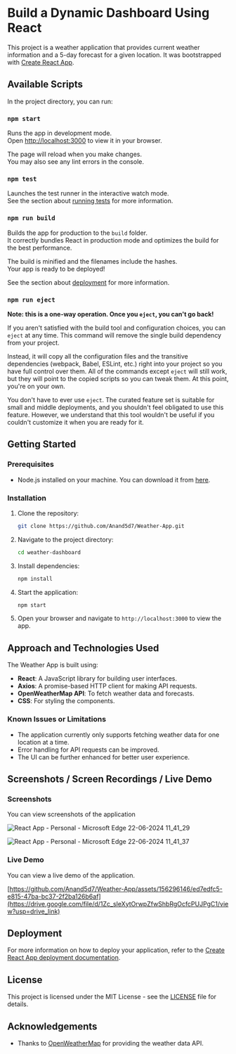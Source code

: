 # Build a Dynamic Dashboard Using React

This project is a weather application that provides current weather information and a 5-day forecast for a given location. It was bootstrapped with [Create React App](https://github.com/facebook/create-react-app).

## Available Scripts

In the project directory, you can run:

### `npm start`

Runs the app in development mode.\
Open [http://localhost:3000](http://localhost:3000) to view it in your browser.

The page will reload when you make changes.\
You may also see any lint errors in the console.

### `npm test`

Launches the test runner in the interactive watch mode.\
See the section about [running tests](https://facebook.github.io/create-react-app/docs/running-tests) for more information.

### `npm run build`

Builds the app for production to the `build` folder.\
It correctly bundles React in production mode and optimizes the build for the best performance.

The build is minified and the filenames include the hashes.\
Your app is ready to be deployed!

See the section about [deployment](https://facebook.github.io/create-react-app/docs/deployment) for more information.

### `npm run eject`

**Note: this is a one-way operation. Once you `eject`, you can't go back!**

If you aren't satisfied with the build tool and configuration choices, you can `eject` at any time. This command will remove the single build dependency from your project.

Instead, it will copy all the configuration files and the transitive dependencies (webpack, Babel, ESLint, etc.) right into your project so you have full control over them. All of the commands except `eject` will still work, but they will point to the copied scripts so you can tweak them. At this point, you're on your own.

You don't have to ever use `eject`. The curated feature set is suitable for small and middle deployments, and you shouldn't feel obligated to use this feature. However, we understand that this tool wouldn't be useful if you couldn't customize it when you are ready for it.

## Getting Started

### Prerequisites

- Node.js installed on your machine. You can download it from [here](https://nodejs.org/).

### Installation

1. Clone the repository:

    ```bash
    git clone https://github.com/Anand5d7/Weather-App.git
    ```

2. Navigate to the project directory:

    ```bash
    cd weather-dashboard
    ```

3. Install dependencies:

    ```bash
    npm install
    ```

4. Start the application:

    ```bash
    npm start
    ```

5. Open your browser and navigate to `http://localhost:3000` to view the app.

## Approach and Technologies Used

The Weather App is built using:
- **React**: A JavaScript library for building user interfaces.
- **Axios**: A promise-based HTTP client for making API requests.
- **OpenWeatherMap API**: To fetch weather data and forecasts.
- **CSS**: For styling the components.

### Known Issues or Limitations

- The application currently only supports fetching weather data for one location at a time.
- Error handling for API requests can be improved.
- The UI can be further enhanced for better user experience.

## Screenshots / Screen Recordings / Live Demo

### Screenshots

You can view screenshots of the application 

 ![React App - Personal - Microsoft​ Edge 22-06-2024 11_41_29](https://github.com/Anand5d7/Marklytics--Assignment-dashboard/assets/156296146/4b1c36e2-cb0d-4fa0-b816-8f36902d79e1)

![React App - Personal - Microsoft​ Edge 22-06-2024 11_41_37](https://github.com/Anand5d7/Marklytics--Assignment-dashboard/assets/156296146/3c35c989-ea9b-4c93-9fb8-cc30637a65f3)



### Live Demo

You can view a live demo of the application.


[https://github.com/Anand5d7/Weather-App/assets/156296146/ed7edfc5-e815-47ba-bc37-2f2ba126b6af](https://drive.google.com/file/d/1Zc_sIeXytOrwpZfwShbRgOcfcPUJPgC1/view?usp=drive_link)



## Deployment

For more information on how to deploy your application, refer to the [Create React App deployment documentation](https://facebook.github.io/create-react-app/docs/deployment).

## License

This project is licensed under the MIT License - see the [LICENSE](LICENSE) file for details.

## Acknowledgements

- Thanks to [OpenWeatherMap](https://openweathermap.org/) for providing the weather data API.
